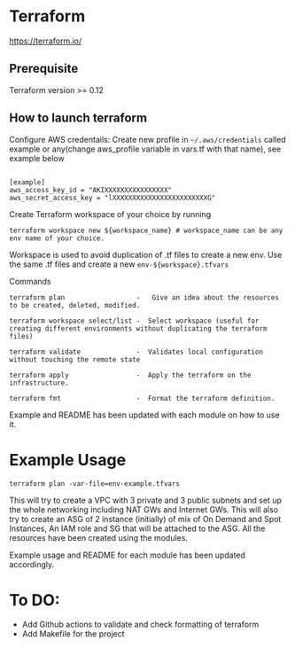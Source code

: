 # Terraform   

https://terraform.io/

## Prerequisite
Terraform version >= 0.12

## How to launch terraform

Configure AWS credentails:
Create new profile in ```~/.aws/credentials``` called example or any(change aws_profile variable in vars.tf with that name), see example below
```

[example]
aws_access_key_id = "AKIXXXXXXXXXXXXXXXX"
aws_secret_access_key = "lXXXXXXXXXXXXXXXXXXXXXXXXG"
```

Create Terraform workspace of your choice by running
```
terraform workspace new ${workspace_name} # workspace_name can be any env name of your choice.
```
Workspace is used to avoid duplication of .tf files to create a new env. Use the same .tf files and create a new `env-${workspace}.tfvars`

Commands
```
terraform plan                  -   Give an idea about the resources to be created, deleted, modified.

terraform workspace select/list -  Select workspace (useful for creating different environments without duplicating the terraform files)

terraform validate              -  Validates local configuration without touching the remote state

terraform apply                 -  Apply the terraform on the infrastructure.

terraform fmt                   -  Format the terraform definition.

```

Example and README has been updated with each module on how to use it.

# Example Usage

```
terraform plan -var-file=env-example.tfvars
```

This will try to create a VPC with 3 private and 3 public subnets and set up the whole networking including NAT GWs and Internet GWs.
This will also try to create an ASG of 2 instance (initially) of mix of On Demand and Spot Instances, An IAM role and SG that will be attached to the ASG.
All the resources have been created using the modules.

Example usage and README for each module has been updated accordingly.

# To DO:
* Add Github actions to validate and check formatting of terraform
* Add Makefile for the project
